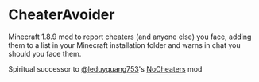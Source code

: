 # CheaterAvoider
Minecraft 1.8.9 mod to report cheaters (and anyone else) you face, adding them to a list in your Minecraft installation folder and warns in chat you should you face them.

Spiritual successor to [@leduyquang753](https://github.com/leduyquang753)'s [NoCheaters](https://hypixel.net/threads/forge-1-8-nocheaters-%E2%80%93-avoid-cheaters-in-game.2317497/) mod
